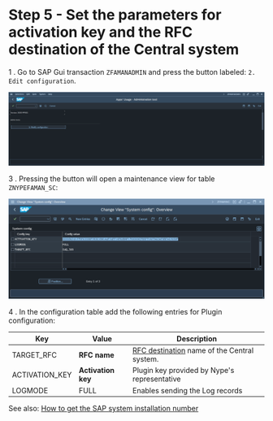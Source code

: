 # Step 5 - Set the parameters for activation key and the RFC destination of the Central system

1 . Go to SAP Gui transaction `ZFAMANADMIN` and press the button labeled: `2. Edit configuration`. 

[![](res/faman-conf.png)](res/faman-conf.png)

3 . Pressing the button will open a maintenance view for table `ZNYPEFAMAN_SC`:

[![](res/faman-conf-tab.png)](res/faman-conf-tab.png)

4 . In the configuration table add the following entries for Plugin configuration:

| Key            | Value              | Description           |
|----------------|--------------------|-----------------------|
| TARGET_RFC     | **RFC name**       | [RFC destination](rfc-FAU-plugin.md) name of the Central system. |
| ACTIVATION_KEY | **Activation key** |Plugin key provided by Nype's representative|
| LOGMODE        |FULL                | Enables sending the Log records |

See also: [How to get the SAP system installation number](installation-number.md)

